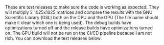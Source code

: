 These are test releases to make sure the code is working as expected. They will multiply 2 1025x1025 matrices and compare the results with the GNU Scientific Library (GSL) both on the CPU and the GPU (The file name should make it clear which one is being used).
The debug builds have optimizations turned off and the release builds have optimizations turned on.
The GPU build will not be run on the CI/CD pipeline because I am not rich.
You can download the test releases below: